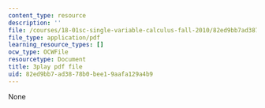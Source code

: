 ```yaml
---
content_type: resource
description: ''
file: /courses/18-01sc-single-variable-calculus-fall-2010/82ed9bb7ad3878b0bee19aafa129a4b9_-CsEPYeSBsg.pdf
file_type: application/pdf
learning_resource_types: []
ocw_type: OCWFile
resourcetype: Document
title: 3play pdf file
uid: 82ed9bb7-ad38-78b0-bee1-9aafa129a4b9
---
```

None

